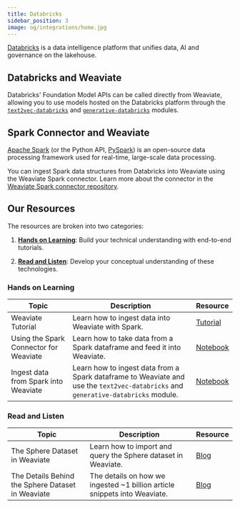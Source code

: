 ```yaml
---
title: Databricks
sidebar_position: 3
image: og/integrations/home.jpg
---
```


[Databricks](https://www.databricks.com/) is a data intelligence platform that unifies data, AI and governance on the lakehouse.

## Databricks and Weaviate

Databricks' Foundation Model APIs can be called directly from Weaviate, allowing you to use models hosted on the Databricks platform through the [`text2vec-databricks`](/weaviate/model-providers/databricks/embeddings) and [`generative-databricks`](/weaviate/model-providers/databricks/generative) modules.

## Spark Connector and Weaviate

[Apache Spark](https://spark.apache.org/docs/latest/api/python/index.html) (or the Python API, [PySpark](https://spark.apache.org/docs/latest/api/python/index.html#:~:text=PySpark%20is%20the%20Python%20API,for%20interactively%20analyzing%20your%20data.)) is an open-source data processing framework used for real-time, large-scale data processing. 

You can ingest Spark data structures from Databricks into Weaviate using the Weaviate Spark connector. Learn more about the connector in the [Weaviate Spark connector repository](https://github.com/weaviate/spark-connector).


## Our Resources 
The resources are broken into two categories: 
1. [**Hands on Learning**](#hands-on-learning): Build your technical understanding with end-to-end tutorials.

2. [**Read and Listen**](#read-and-listen): Develop your conceptual understanding of these technologies.

### Hands on Learning

| Topic | Description | Resource | 
| --- | --- | --- |
| Weaviate Tutorial | Learn how to ingest data into Weaviate with Spark. | [Tutorial](/weaviate/tutorials/spark-connector)
| Using the Spark Connector for Weaviate | Learn how to take data from a Spark dataframe and feed it into Weaviate. | [Notebook](https://github.com/weaviate/recipes/blob/main/integrations/data-platforms/spark/spark-connector.ipynb) |
| Ingest data from Spark into Weaviate | Learn how to ingest data from a Spark dataframe to Weaviate and use the `text2vec-databricks` and `generative-databricks` module. | [Notebook](https://github.com/weaviate/recipes/blob/main/integrations/data-platforms/databricks/databricks-spark-connector-demo.ipynb) |

### Read and Listen 
| Topic | Description | Resource | 
| --- | --- | --- |
| The Sphere Dataset in Weaviate | Learn how to import and query the Sphere dataset in Weaviate. | [Blog](https://weaviate.io/blog/sphere-dataset-in-weaviate) |
| The Details Behind the Sphere Dataset in Weaviate | The details on how we ingested ~1 billion article snippets into Weaviate. | [Blog](https://weaviate.io/blog/details-behind-the-sphere-dataset-in-weaviate) |